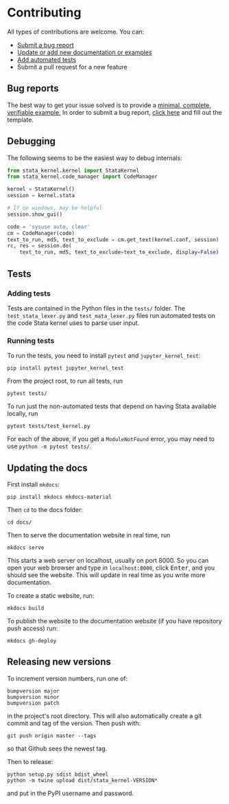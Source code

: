 # Contributing

All types of contributions are welcome. You can:

- [Submit a bug report](#bug-reports)
- [Update or add new documentation or examples](#updating-the-docs)
- [Add automated tests](#tests)
- Submit a pull request for a new feature

## Bug reports

The best way to get your issue solved is to provide a [minimal, complete, verifiable example.](https://stackoverflow.com/help/mcve) In order to submit a bug report, [click here](https://github.com/kylebarron/stata_kernel/issues/new/choose) and fill out the template.

## Debugging

The following seems to be the easiest way to debug internals:

```py
from stata_kernel.kernel import StataKernel
from stata_kernel.code_manager import CodeManager

kernel = StataKernel()
session = kernel.stata

# If on windows, may be helpful
session.show_gui()

code = 'sysuse auto, clear'
cm = CodeManager(code)
text_to_run, md5, text_to_exclude = cm.get_text(kernel.conf, session)
rc, res = session.do(
    text_to_run, md5, text_to_exclude=text_to_exclude, display=False)
```

## Tests

### Adding tests

Tests are contained in the Python files in the `tests/` folder. The `test_stata_lexer.py` and `test_mata_lexer.py` files run automated tests on the code Stata kernel uses to parse user input.

### Running tests

To run the tests, you need to install `pytest` and `jupyter_kernel_test`:
```
pip install pytest jupyter_kernel_test
```

From the project root, to run all tests, run

```
pytest tests/
```

To run just the non-automated tests that depend on having Stata available locally, run

```
pytest tests/test_kernel.py
```

For each of the above, if you get a `ModuleNotFound` error, you may need to use `python -m pytest tests/`.

## Updating the docs

First install `mkdocs`:

```
pip install mkdocs mkdocs-material
```

Then `cd` to the docs folder:
```
cd docs/
```

Then to serve the documentation website in real time, run
```
mkdocs serve
```
This starts a web server on localhost, usually on port 8000. So you can open your web browser and type in `localhost:8000`, click <kbd>Enter</kbd>, and you should see the website. This will update in real time as you write more documentation.

To create a static website, run:
```
mkdocs build
```

To publish the website to the documentation website (if you have repository push access) run:
```
mkdocs gh-deploy
```


## Releasing new versions

To increment version numbers, run one of:
```
bumpversion major
bumpversion minor
bumpversion patch
```
in the project's root directory. This will also automatically create a git commit and tag of the version. Then push with:

```
git push origin master --tags
```

so that Github sees the newest tag.

Then to release:

```
python setup.py sdist bdist_wheel
python -m twine upload dist/stata_kernel-VERSION*
```
and put in the PyPI username and password.
